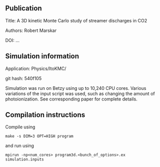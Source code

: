 Publication
-----------

Title: A 3D kinetic Monte Carlo study of streamer discharges in CO2

Authors: Robert Marskar

DOI: ...


Simulation information
----------------------

Application: Physics/ItoKMC/

git hash: 540f105

Simulation was run on Betzy using up to 10,240 CPU cores.
Various variations of the input script was used, such as changing the amount of photoionization.
See corresponding paper for complete details.

Compilation instructions
------------------------

Compile using

```
make -s DIM=3 OPT=HIGH program
```

and run using

```
mpirun -np<num_cores> program3d.<bunch_of_options>.ex simulation.inputs
```

